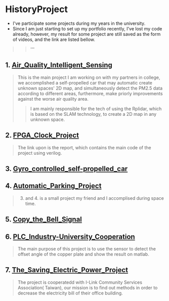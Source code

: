 # HistoryProject
- I've participate some projects during my years in the university.
- Since I am just starting to set up my portfolio recently, I've lost my code already, however, my result for some project are still saved as the form of videos, and the link are listed bellow.
>> '''
## 1. [Air_Quality_Intelligent_Sensing](https://drive.google.com/file/d/1dnx8poMDC9YPr49BTg2RB9gRO9hNxdRZ/view?usp=sharing)
> This is the main project I am working on with my partners in college, we accomplished a self-propelled car that may automatic create unknown spaces' 2D map, and simultaneously detect the PM2.5 data according to different areas, furthermore, make priorly improvements against the worse air quality area. 
>> I am mainly responsible for the tech of using the Rplidar, which is based on the SLAM technology, to create a 2D map in any unknown space.
## 2. [FPGA_Clock_Project](https://drive.google.com/file/d/1DF6MYyo6Qt-xA5MYnypatDZ69QQvUU0v/view?usp=sharing)
> The link upon is the report, which contains the main code of the project using verilog. 
## 3. [Gyro_controlled_self-propelled_car](https://drive.google.com/file/d/15QZ_TeQ5waM1vnYl1dHeycSbmKgJCb3n/view?usp=sharing)
## 4. [Automatic_Parking_Project](https://drive.google.com/file/d/1O0W3-hL8coeywjIYgLPUuJGoiGfgPRE5/view?usp=sharing)
> 3. and 4. is a small project my friend and I accomplised during space time.
## 5. [Copy_the_Bell_Signal](https://drive.google.com/file/d/18IOyGmWG7nNHuQQAtKCC7LVyelMtgBcA/view?usp=sharing)
## 6. [PLC_Industry-University_Cooperation](https://drive.google.com/file/d/12lNS9v_xETSaUjBllMcOCVX1baW4xLXR/view?usp=sharing)
> The main purpose of this project is to use the sensor to detect the offset angle of the copper plate and show the result on matlab.
## 7. [The_Saving_Electric_Power_Project](https://drive.google.com/file/d/1pzbCzqMfGy2QFAYBpwGXnjmrdycYk00L/view?usp=sharing)
> The project is cooperatedd with I-Link Community Services Association( Taiwan), our mission is to find out methods in order to decrease the electricity bill of their office building. 

